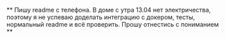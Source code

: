 ** Пишу readme с телефона. В доме с утра 13.04 нет электричества, поэтому я не успеваю доделать интеграцию с докером, тесты, нормальный readme и всё проверить. Прошу отнестись с пониманием **
